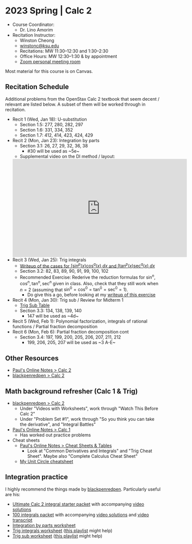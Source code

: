 # 2023 Spring | Calc 2

<style>
 a:visited {
  color: darkorchid
 }
</style>

* Course Coordinator:
  * Dr. Lino Amorim
* Recitation Instructor:
  * Winston Cheong
  * winstonc@ksu.edu
  * Recitations: MW 11:30&ndash;12:30 and 1:30&ndash;2:30
  * Office Hours: MW 12:30&ndash;1:30 & by appointment
  * [Zoom personal meeting room](https://ksu.zoom.us/j/2293865582?pwd=Z0dqUTQrUSt6THRBOW41SG43aitmdz09)

Most material for this course is on Canvas.

## Recitation Schedule

Additional problems from the OpenStax Calc 2 textbook that seem decent / relevant are listed below. A subset of them will be worked through in recitation.

* Recit 1 (Wed, Jan 18): U-substitution
  * Section 1.5: 277, 280, 282, 297
  * Section 1.6: 331, 334, 352
  * Section 1.7: 412, 414, 423, 424, 429
* Recit 2 (Mon, Jan 23): Integration by parts
  * Section 3.1: 26, 27, 29, 32, 36, 38
    * #30 will be used as ~5e~
  * Supplemental video on the DI method / layout:
  <iframe width="560" height="315" src="https://www.youtube.com/embed/8xPfNuXLSwk" title="YouTube video player" frameborder="0" allow="accelerometer; autoplay; clipboard-write; encrypted-media; gyroscope; picture-in-picture; web-share" allowfullscreen></iframe>
* Recit 3 (Wed, Jan 25): Trig integrals
  * [Writeup of the cases for $\int \sin^p(x) \cos^q(x) \ dx$ and $\int \tan^p(x) \sec^q(x) \ dx$](https://www.overleaf.com/read/nhsjpxjqjkpd)
  * Section 3.2: 82, 83, 89, 90, 91, 99, 100, 102
  * Recommended Exercise: Rederive the reduction formulas for $\sin^n, \cos^n, \tan^n, \sec^n$ given in class. Also, check that they still work when $n=2$ (assuming that $\sin^0 = \cos^0 = \tan^0 = \sec^0 = 1$).
    * Do give this a go, before looking at my [writeup of this exercise](https://www.overleaf.com/read/wqzshgqrpdjm)
* Recit 4 (Mon, Jan 30): Trig sub / Review for Midterm 1
  * [Trig Sub Table](https://www.overleaf.com/read/jjhvrxhqzzgg)
  * Section 3.3: 134, 138, 139, 140
    * 147 will be used as ~4d~
* Recit 5 (Wed, Feb 1): Polynomial factorization, integrals of rational functions / Partial fraction decomposition
* Recit 6 (Mon, Feb 6): Partial fraction decomposition cont
  * Section 3.4: 197, 199, 200, 205, 206, 207, 211, 212
    * 199, 206, 205, 207 will be used as ~3 A-E~

## Other Resources

* [Paul's Online Notes > Calc 2](https://tutorial.math.lamar.edu/classes/calcii/calcii.aspx)
* [blackpenredpen > Calc 2](https://www.blackpenredpen.com/calc2)

## Math background refresher (Calc 1 & Trig)

* [blackpenredpen > Calc 2](https://www.blackpenredpen.com/calc2)
  * Under "Videos with Worksheets", work through "Watch This Before Calc 2"
  * Under "Problem Set #1", work through "So you think you can take the derivative", and "Integral Battles"
* [Paul's Online Notes > Calc 1](https://tutorial.math.lamar.edu/classes/calci/calci.aspx)
  * Has worked out practice problems
* Cheat sheets
  * [Paul's Online Notes > Cheat Sheets & Tables](https://tutorial.math.lamar.edu/Extras/CheatSheets_Tables.aspx)
    * Look at "Common Derivatives and Integrals" and "Trig Cheat Sheet". Maybe also "Complete Calculus Cheat Sheet"
  * [My Unit Circle cheatsheet](https://www.overleaf.com/read/pjpffsrkrhfx)

## Integration practice

I highly recommend the things made by [blackpenredpen](https://www.blackpenredpen.com/calc2).
Particularly useful are his:

* [Ultimate Calc 2 integral starter packet](https://www.blackpenredpen.com/_files/ugd/287ba5_434067d1e62c46c184065780349cd084.pdf) with accompanying [video solutions](https://www.youtube.com/watch?v=XOUwIdufY9Y)
* [100 integrals packet](https://www.blackpenredpen.com/_files/ugd/287ba5_9809e0bcf44548b79263bf7e0c70ad17.pdf) with accompanying [video solutions](https://www.youtube.com/watch?v=dgm4-3-Iv3s) and [video transcript](https://www.blackpenredpen.com/_files/ugd/287ba5_62e3789012b14a77ae31c0986f993ecc.pdf)
* [Integration by parts worksheet](https://www.blackpenredpen.com/_files/ugd/287ba5_472a69bac7d74d3ab272d0dd6bccd170.pdf)
* [Trig integrals worksheet](https://www.blackpenredpen.com/_files/ugd/287ba5_4c6cd42fbf9a4cc58be455f39ef6267e.pdf) ([this playlist](https://www.youtube.com/playlist?list=PLj7p5OoL6vGyKrScQeswVIq5ud2Ui5wwX) might help)
* [Trig sub worksheet](https://www.blackpenredpen.com/_files/ugd/287ba5_f6e66543dc674672a69a3ada59d0005d.pdf) ([this playlist](https://www.youtube.com/playlist?list=PLj7p5OoL6vGwi8Fdeq-4ppvGmjx47a0Eo) might help)
